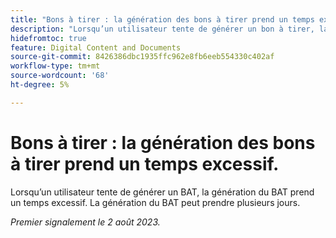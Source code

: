 ```yaml
---
title: "Bons à tirer : la génération des bons à tirer prend un temps excessif"
description: "Lorsqu’un utilisateur tente de générer un bon à tirer, la génération du bon à tirer prend un temps excessif. La génération des BAT peut prendre plusieurs jours."
hidefromtoc: true
feature: Digital Content and Documents
source-git-commit: 8426386dbc1935ffc962e8fb6eeb554330c402af
workflow-type: tm+mt
source-wordcount: '68'
ht-degree: 5%

---
```



# Bons à tirer : la génération des bons à tirer prend un temps excessif.

Lorsqu’un utilisateur tente de générer un BAT, la génération du BAT prend un temps excessif. La génération du BAT peut prendre plusieurs jours.

_Premier signalement le 2 août 2023._
